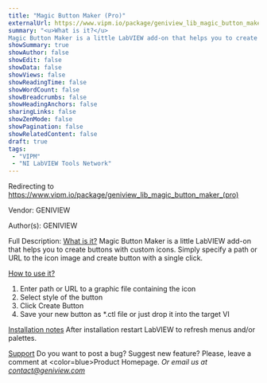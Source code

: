 ```yaml
---
title: "Magic Button Maker (Pro)"
externalUrl: https://www.vipm.io/package/geniview_lib_magic_button_maker_(pro)
summary: "<u>What is it?</u>
Magic Button Maker is a little LabVIEW add-on that helps you to create buttons with custom icons."
showSummary: true
showAuthor: false
showEdit: false
showData: false
showViews: false
showReadingTime: false
showWordCount: false
showBreadcrumbs: false
showHeadingAnchors: false
sharingLinks: false
showZenMode: false
showPagination: false
showRelatedContent: false
draft: true
tags:
 - "VIPM"
 - "NI LabVIEW Tools Network"
---
```


Redirecting to https://www.vipm.io/package/geniview_lib_magic_button_maker_(pro)

Vendor: GENIVIEW

Author(s): GENIVIEW
 
Full Description:
<u>What is it?</u>
Magic Button Maker is a little LabVIEW add-on that helps you to create buttons with custom icons. Simply specify a path or URL to the icon image and create button with a single click.

<u>How to use it?</u>
1. Enter path or URL to a graphic file containing the icon
2. Select style of the button
3. Click Create Button
4. Save your new button as *.ctl file or just drop it into the target VI

<u>Installation notes</u>
After installation restart LabVIEW to refresh menus and/or palettes.

<u>Support</u>
Do you want to post a bug? Suggest new feature? Please, leave a comment at <color=blue>Product Homepage</color>.
*Or email us at contact@geniview.com*